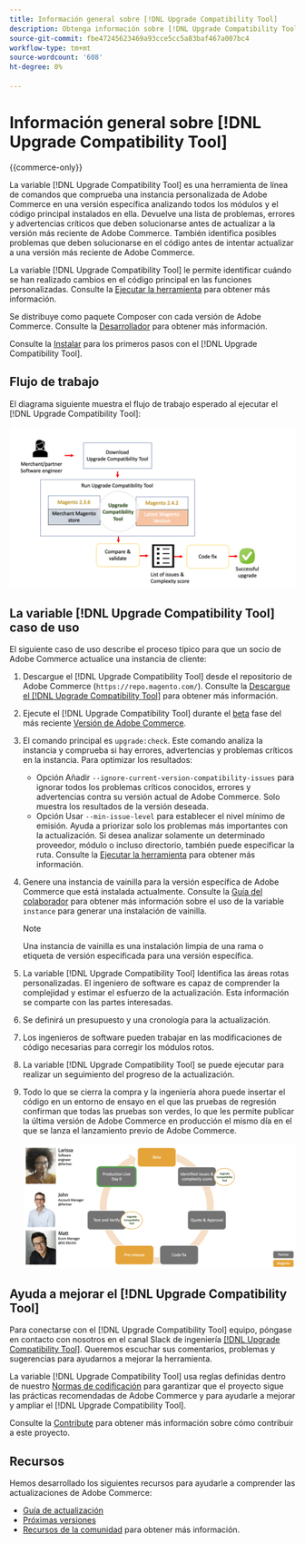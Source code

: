 ```yaml
---
title: Información general sobre [!DNL Upgrade Compatibility Tool]
description: Obtenga información sobre [!DNL Upgrade Compatibility Tool] y cómo puede ayudarle con su proyecto de Adobe Commerce.
source-git-commit: fbe47245623469a93cce5cc5a83baf467a007bc4
workflow-type: tm+mt
source-wordcount: '608'
ht-degree: 0%

---
```



# Información general sobre [!DNL Upgrade Compatibility Tool]

{{commerce-only}}

La variable [!DNL Upgrade Compatibility Tool] es una herramienta de línea de comandos que comprueba una instancia personalizada de Adobe Commerce en una versión específica analizando todos los módulos y el código principal instalados en ella. Devuelve una lista de problemas, errores y advertencias críticos que deben solucionarse antes de actualizar a la versión más reciente de Adobe Commerce. También identifica posibles problemas que deben solucionarse en el código antes de intentar actualizar a una versión más reciente de Adobe Commerce.

La variable [!DNL Upgrade Compatibility Tool] le permite identificar cuándo se han realizado cambios en el código principal en las funciones personalizadas. Consulte la [Ejecutar la herramienta](../upgrade-compatibility-tool/run.md) para obtener más información.

Se distribuye como paquete Composer con cada versión de Adobe Commerce. Consulte la [Desarrollador](../upgrade-compatibility-tool/developer.md) para obtener más información.

Consulte la [Instalar](../upgrade-compatibility-tool/install.md) para los primeros pasos con el [!DNL Upgrade Compatibility Tool].

## Flujo de trabajo

El diagrama siguiente muestra el flujo de trabajo esperado al ejecutar el [!DNL Upgrade Compatibility Tool]:

![[!DNL Upgrade Compatibility Tool] Diagrama](../../assets/upgrade-guide/mvp-diagram-v3.png)

## La variable [!DNL Upgrade Compatibility Tool] caso de uso

El siguiente caso de uso describe el proceso típico para que un socio de Adobe Commerce actualice una instancia de cliente:

1. Descargue el [!DNL Upgrade Compatibility Tool] desde el repositorio de Adobe Commerce (`https://repo.magento.com/`). Consulte la [Descargue el [!DNL Upgrade Compatibility Tool]](../upgrade-compatibility-tool/install.md#download-the-upgrade-compatibility-tool) para obtener más información.
1. Ejecute el [!DNL Upgrade Compatibility Tool] durante el [beta](https://devdocs.magento.com/release/beta-program.html) fase del más reciente [Versión de Adobe Commerce](https://devdocs.magento.com/release/).
1. El comando principal es `upgrade:check`. Este comando analiza la instancia y comprueba si hay errores, advertencias y problemas críticos en la instancia. Para optimizar los resultados:

   - Opción Añadir `--ignore-current-version-compatibility-issues` para ignorar todos los problemas críticos conocidos, errores y advertencias contra su versión actual de Adobe Commerce. Solo muestra los resultados de la versión deseada.
   - Opción Usar `--min-issue-level` para establecer el nivel mínimo de emisión. Ayuda a priorizar solo los problemas más importantes con la actualización. Si desea analizar solamente un determinado proveedor, módulo o incluso directorio, también puede especificar la ruta. Consulte la [Ejecutar la herramienta](https://experienceleague.adobe.com/docs/commerce-operations/upgrade-guide/upgrade-compatibility-tool/run.html?lang=en) para obtener más información.

1. Genere una instancia de vainilla para la versión específica de Adobe Commerce que está instalada actualmente. Consulte la [Guía del colaborador](https://devdocs.magento.com/contributor-guide/contributing.html#vanilla-pr) para obtener más información sobre el uso de la variable `instance` para generar una instalación de vainilla.

   >[!NOTE]
   >
   >Una instancia de vainilla es una instalación limpia de una rama o etiqueta de versión especificada para una versión específica.

1. La variable [!DNL Upgrade Compatibility Tool] Identifica las áreas rotas personalizadas. El ingeniero de software es capaz de comprender la complejidad y estimar el esfuerzo de la actualización. Esta información se comparte con las partes interesadas.
1. Se definirá un presupuesto y una cronología para la actualización.
1. Los ingenieros de software pueden trabajar en las modificaciones de código necesarias para corregir los módulos rotos.
1. La variable [!DNL Upgrade Compatibility Tool] se puede ejecutar para realizar un seguimiento del progreso de la actualización.
1. Todo lo que se cierra la compra y la ingeniería ahora puede insertar el código en un entorno de ensayo en el que las pruebas de regresión confirman que todas las pruebas son verdes, lo que les permite publicar la última versión de Adobe Commerce en producción el mismo día en el que se lanza el lanzamiento previo de Adobe Commerce.

   ![[!DNL Upgrade Compatibility Tool] audiencia](../../assets/upgrade-guide/audience-uct-v3.png)

## Ayuda a mejorar el [!DNL Upgrade Compatibility Tool]

Para conectarse con el [!DNL Upgrade Compatibility Tool] equipo, póngase en contacto con nosotros en el canal Slack de ingeniería [[!DNL Upgrade Compatibility Tool]](https://magentocommeng.slack.com/archives/C019Y143U9F). Queremos escuchar sus comentarios, problemas y sugerencias para ayudarnos a mejorar la herramienta.

La variable [!DNL Upgrade Compatibility Tool] usa reglas definidas dentro de nuestro [Normas de codificación](https://devdocs.magento.com/guides/v2.4/coding-standards/bk-coding-standards.html) para garantizar que el proyecto sigue las prácticas recomendadas de Adobe Commerce y para ayudarle a mejorar y ampliar el [!DNL Upgrade Compatibility Tool].

Consulte la [Contribute](https://devdocs.magento.com/guides/v2.4/coding-standards/contributing.html)  para obtener más información sobre cómo contribuir a este proyecto.

## Recursos

Hemos desarrollado los siguientes recursos para ayudarle a comprender las actualizaciones de Adobe Commerce:

- [Guía de actualización](https://experienceleague.adobe.com/docs/commerce-operations/upgrade-guide/overview.html)
- [Próximas versiones](https://devdocs.magento.com/release/)
- [Recursos de la comunidad](https://devdocs.magento.com/community/resources/resources.html) para obtener más información.
